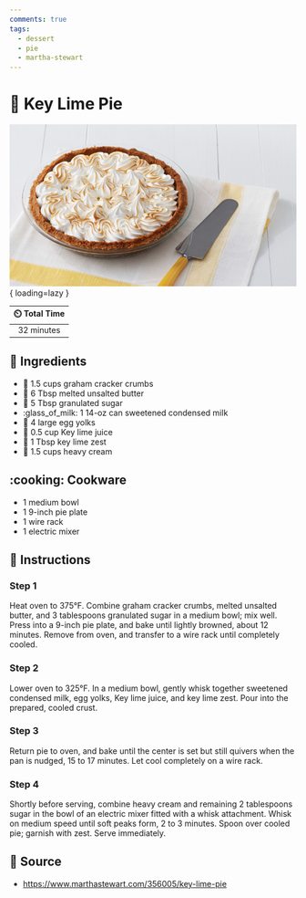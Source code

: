 ```yaml
---
comments: true
tags:
  - dessert
  - pie
  - martha-stewart
---
```

# :pie: Key Lime Pie

![Key Lime Pie](../../assets/images/key-lime-pie.jpg){ loading=lazy }

| :timer_clock: Total Time |
|:-----------------------: |
| 32 minutes |

## :salt: Ingredients

- :cookie: 1.5 cups graham cracker crumbs
- :butter: 6 Tbsp melted unsalted butter
- :candy: 5 Tbsp granulated sugar
- :glass_of_milk: 1 14-oz can sweetened condensed milk
- :egg: 4 large egg yolks
- :lemon: 0.5 cup Key lime juice
- :lemon: 1 Tbsp key lime zest
- :ice_cream: 1.5 cups heavy cream

## :cooking: Cookware

- 1 medium bowl
- 1 9-inch pie plate
- 1 wire rack
- 1 electric mixer

## :pencil: Instructions

### Step 1

Heat oven to 375°F. Combine graham cracker crumbs, melted unsalted butter, and 3 tablespoons granulated sugar in a
medium bowl; mix well. Press into a 9-inch pie plate, and bake until lightly browned, about 12 minutes. Remove from
oven, and transfer to a wire rack until completely cooled.

### Step 2

Lower oven to 325°F. In a medium bowl, gently whisk together sweetened condensed milk, egg yolks, Key lime juice, and
key lime zest. Pour into the prepared, cooled crust.

### Step 3

Return pie to oven, and bake until the center is set but still quivers when the pan is nudged, 15 to 17 minutes. Let
cool completely on a wire rack.

### Step 4

Shortly before serving, combine heavy cream and remaining 2 tablespoons sugar in the bowl of an electric mixer fitted
with a whisk attachment. Whisk on medium speed until soft peaks form, 2 to 3 minutes. Spoon over cooled pie; garnish
with zest. Serve immediately.

## :link: Source

- <https://www.marthastewart.com/356005/key-lime-pie>
